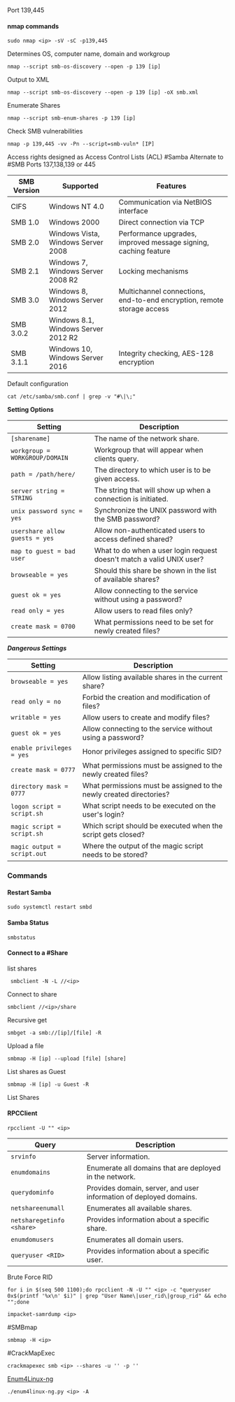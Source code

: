 Port 139,445

#### nmap commands 
```shell
sudo nmap <ip> -sV -sC -p139,445
```
Determines OS, computer name, domain and workgroup
```shell
nmap --script smb-os-discovery --open -p 139 [ip]
```
Output to XML
```shell
nmap --script smb-os-discovery --open -p 139 [ip] -oX smb.xml
```
Enumerate Shares
```shell
nmap --script smb-enum-shares -p 139 [ip]
```
Check SMB vulnerabilities
```shell
nmap -p 139,445 -vv -Pn --script=smb-vuln* [IP]
```

Access rights designed as Access Control Lists (ACL)
#Samba
	Alternate to #SMB 
	Ports 137,138,139 or 445
	
|**SMB Version**|**Supported**|**Features**|
|---|---|---|
|CIFS|Windows NT 4.0|Communication via NetBIOS interface|
|SMB 1.0|Windows 2000|Direct connection via TCP|
|SMB 2.0|Windows Vista, Windows Server 2008|Performance upgrades, improved message signing, caching feature|
|SMB 2.1|Windows 7, Windows Server 2008 R2|Locking mechanisms|
|SMB 3.0|Windows 8, Windows Server 2012|Multichannel connections, end-to-end encryption, remote storage access|
|SMB 3.0.2|Windows 8.1, Windows Server 2012 R2||
|SMB 3.1.1|Windows 10, Windows Server 2016|Integrity checking, AES-128 encryption|

Default configuration
```shell
cat /etc/samba/smb.conf | grep -v "#\|\;" 
```

**Setting Options**

|**Setting**|**Description**|
|---|---|
|`[sharename]`|The name of the network share.|
|`workgroup = WORKGROUP/DOMAIN`|Workgroup that will appear when clients query.|
|`path = /path/here/`|The directory to which user is to be given access.|
|`server string = STRING`|The string that will show up when a connection is initiated.|
|`unix password sync = yes`|Synchronize the UNIX password with the SMB password?|
|`usershare allow guests = yes`|Allow non-authenticated users to access defined shared?|
|`map to guest = bad user`|What to do when a user login request doesn't match a valid UNIX user?|
|`browseable = yes`|Should this share be shown in the list of available shares?|
|`guest ok = yes`|Allow connecting to the service without using a password?|
|`read only = yes`|Allow users to read files only?|
|`create mask = 0700`|What permissions need to be set for newly created files?|

***Dangerous Settings***

|**Setting**|**Description**|
|---|---|
|`browseable = yes`|Allow listing available shares in the current share?|
|`read only = no`|Forbid the creation and modification of files?|
|`writable = yes`|Allow users to create and modify files?|
|`guest ok = yes`|Allow connecting to the service without using a password?|
|`enable privileges = yes`|Honor privileges assigned to specific SID?|
|`create mask = 0777`|What permissions must be assigned to the newly created files?|
|`directory mask = 0777`|What permissions must be assigned to the newly created directories?|
|`logon script = script.sh`|What script needs to be executed on the user's login?|
|`magic script = script.sh`|Which script should be executed when the script gets closed?|
|`magic output = script.out`|Where the output of the magic script needs to be stored?|
### Commands
#### Restart Samba
```shell
sudo systemctl restart smbd
```
#### Samba Status 
```shell
smbstatus
```


#### Connect to a #Share 
list shares
```shell
 smbclient -N -L //<ip>
```
Connect to share
```shell
smbclient //<ip>/share
```
Recursive get 
```shell
smbget -a smb://[ip]/[file] -R
```
Upload a file 
```shell
smbmap -H [ip] --upload [file] [share]
```
List shares as Guest 
```shell
smbmap -H [ip] -u Guest -R
```
List Shares 

#### RPCClient 
```shell
rpcclient -U "" <ip>
```

|**Query**|**Description**|
|---|---|
|`srvinfo`|Server information.|
|`enumdomains`|Enumerate all domains that are deployed in the network.|
|`querydominfo`|Provides domain, server, and user information of deployed domains.|
|`netshareenumall`|Enumerates all available shares.|
|`netsharegetinfo <share>`|Provides information about a specific share.|
|`enumdomusers`|Enumerates all domain users.|
|`queryuser <RID>`|Provides information about a specific user.|

Brute Force RID
```shell
for i in $(seq 500 1100);do rpcclient -N -U "" <ip> -c "queryuser 0x$(printf '%x\n' $i)" | grep "User Name\|user_rid\|group_rid" && echo "";done
```
```shell
impacket-samrdump <ip>
```

#SMBmap
```shell
smbmap -H <ip>
```

#CrackMapExec
```shell
crackmapexec smb <ip> --shares -u '' -p ''
```

[Enum4Linux-ng](https://github.com/cddmp/enum4linux-ng)
```shell
./enum4linux-ng.py <ip> -A
```
